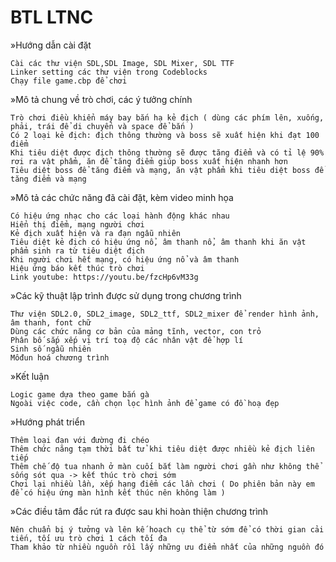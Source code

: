 # BTL LTNC
<p class="has-line-data" data-line-start="0" data-line-end="1">»Hướng dẫn cài đặt</p>
<pre><code>Cài các thư viện SDL,SDL Image, SDL Mixer, SDL TTF
Linker setting các thư viện trong Codeblocks
Chạy file game.cbp để chơi
</code></pre>
<p class="has-line-data" data-line-start="5" data-line-end="6">»Mô tả chung về trò chơi, các ý tưởng chính</p>
<pre><code>Trò chơi điều khiển máy bay bắn hạ kẻ địch ( dùng các phím lên, xuống, phải, trái để di chuyển và space để bắn )
Có 2 loại kẻ địch: địch thông thường và boss sẽ xuất hiện khi đạt 100 điểm
Khi tiêu diệt được địch thông thường sẽ được tăng điểm và có tỉ lệ 90% rơi ra vật phẩm, ăn để tăng điểm giúp boss xuất hiện nhanh hơn
Tiêu diệt boss để tăng điểm và mạng, ăn vật phẩm khi tiêu diệt boss để tăng điểm và mạng
</code></pre>
<p class="has-line-data" data-line-start="11" data-line-end="12">»Mô tả các chức năng đã cài đặt, kèm video minh họa</p>
<pre><code>Có hiệu ứng nhạc cho các loại hành động khác nhau
Hiển thị điểm, mạng người chơi
Kẻ địch xuất hiện và ra đạn ngẫu nhiên
Tiêu diệt kẻ địch có hiệu ứng nổ, âm thanh nổ, âm thanh khi ăn vật phẩm sinh ra từ tiêu diệt địch
Khi người chơi hết mạng, có hiệu ứng nổ và âm thanh
Hiệu ứng báo kết thúc trò chơi
Link youtube: https://youtu.be/fzcHp6vM33g
</code></pre>
<p class="has-line-data" data-line-start="20" data-line-end="21">»Các kỹ thuật lập trình được sử dụng trong chương trình</p>
<pre><code>Thư viện SDL2.0, SDL2_image, SDL2_ttf, SDL2_mixer để render hình ảnh, âm thanh, font chữ
Dùng các chức năng cơ bản của mảng tĩnh, vector, con trỏ
Phân bố sắp xếp vị trí toạ độ các nhân vật để hợp lí
Sinh số ngẫu nhiên
Môđun hoá chương trình
</code></pre>
<p class="has-line-data" data-line-start="27" data-line-end="28">»Kết luận</p>
<pre><code>Logic game dựa theo game bắn gà 
Ngoài việc code, cần chọn lọc hình ảnh để game có đồ hoạ đẹp 
</code></pre>
<p class="has-line-data" data-line-start="32" data-line-end="33">»Hướng phát triển</p>
<pre><code>Thêm loại đạn với đường đi chéo
Thêm chức năng tạm thời bất tử khi tiêu diệt được nhiều kẻ địch liên tiếp
Thêm chế độ tua nhanh ở màn cuối bắt làm người chơi gần như không thể sống sót qua -&gt; kết thúc trò chơi sớm
Chơi lại nhiều lần, xếp hạng điểm các lần chơi ( Do phiên bản này em để có hiệu ứng màn hình kết thúc nên không làm )
</code></pre>
<p class="has-line-data" data-line-start="38" data-line-end="39">»Các điều tâm đắc rút ra được sau khi hoàn thiện chương trình</p>
<pre><code>Nên chuẩn bị ý tưởng và lên kế hoạch cụ thể từ sớm để có thời gian cải tiến, tối ưu trò chơi 1 cách tối đa
Tham khảo từ nhiều nguồn rồi lấy những ưu điểm nhất của những nguồn đó</code></pre>
